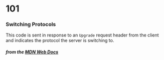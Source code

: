 # 101
### Switching Protocols 

This code is sent in response to an `Upgrade` request header from the client and indicates the protocol the server is switching to.

#### *from the [MDN Web Docs](https://developer.mozilla.org/en-US/docs/Web/HTTP/Status)* 